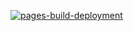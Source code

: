 [![pages-build-deployment](https://github.com/jygttgyy/jygttgyy.github.io/actions/workflows/pages/pages-build-deployment/badge.svg)](https://github.com/jygttgyy/jygttgyy.github.io/actions/workflows/pages/pages-build-deployment)
